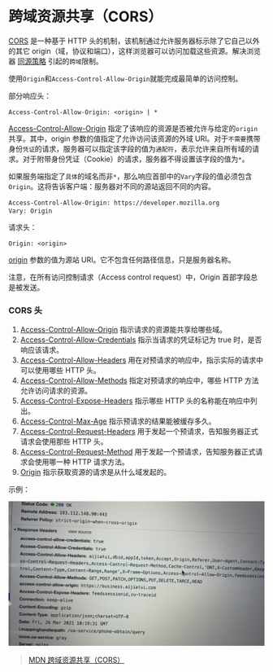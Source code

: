 # 跨域资源共享（CORS）

[CORS](https://developer.mozilla.org/zh-CN/docs/Glossary/CORS) 是一种基于 HTTP 头的机制，该机制通过允许服务器标示除了它自己以外的其它 origin（域，协议和端口），这样浏览器可以访问加载这些资源。解决浏览器 [同源策略](https://developer.mozilla.org/zh-CN/docs/Web/Security/Same-origin_policy) 引起的`跨域`限制。

使用`Origin`和`Access-Control-Allow-Origin`就能完成最简单的访问控制。

部分响应头：

```
Access-Control-Allow-Origin: <origin> | *
```

[Access-Control-Allow-Origin](https://developer.mozilla.org/zh-CN/docs/Web/HTTP/Headers/Access-Control-Allow-Origin) 指定了该响应的资源是否被允许与给定的`origin`共享。其中，origin 参数的值指定了允许访问该资源的外域 URI。对于`不需要`携带身份`凭证`的请求，服务器可以指定该字段的值为`通配符`，表示允许来自所有域的请求。对于附带身份凭证（Cookie）的请求，服务器不得设置该字段的值为`*`。

如果服务端指定了`具体`的域名而非`*`，那么响应首部中的`Vary`字段的值必须包含`Origin`。这将告诉客户端：服务器对不同的源站返回不同的内容。

```
Access-Control-Allow-Origin: https://developer.mozilla.org
Vary: Origin
```

请求头：

```
Origin: <origin>
```

[origin](https://developer.mozilla.org/zh-CN/docs/Web/HTTP/Headers/Origin) 参数的值为源站 URI。它不包含任何路径信息，只是服务器名称。

注意，在所有访问控制请求（Access control request）中，Origin 首部字段总是被发送。

### CORS 头

1. [Access-Control-Allow-Origin](https://developer.mozilla.org/zh-CN/docs/Web/HTTP/Headers/Access-Control-Allow-Origin) 指示请求的资源能共享给哪些域。
2. [Access-Control-Allow-Credentials](https://developer.mozilla.org/zh-CN/docs/Web/HTTP/Headers/Access-Control-Allow-Credentials) 指示当请求的凭证标记为 true 时，是否响应该请求。
3. [Access-Control-Allow-Headers](https://developer.mozilla.org/zh-CN/docs/Web/HTTP/Headers/Access-Control-Allow-Headers) 用在对预请求的响应中，指示实际的请求中可以使用哪些 HTTP 头。
4. [Access-Control-Allow-Methods](https://developer.mozilla.org/zh-CN/docs/Web/HTTP/Headers/Access-Control-Allow-Methods) 指定对预请求的响应中，哪些 HTTP 方法允许访问请求的资源。
5. [Access-Control-Expose-Headers](https://developer.mozilla.org/zh-CN/docs/Web/HTTP/Headers/Access-Control-Expose-Headers) 指示哪些 HTTP 头的名称能在响应中列出。
6. [Access-Control-Max-Age](https://developer.mozilla.org/zh-CN/docs/Web/HTTP/Headers/Access-Control-Max-Age) 指示预请求的结果能被缓存多久。
7. [Access-Control-Request-Headers](https://developer.mozilla.org/zh-CN/docs/Web/HTTP/Headers/Access-Control-Request-Headers) 用于发起一个预请求，告知服务器正式请求会使用那些 HTTP 头。
8. [Access-Control-Request-Method](https://developer.mozilla.org/zh-CN/docs/Web/HTTP/Headers/Access-Control-Request-Method) 用于发起一个预请求，告知服务器正式请求会使用哪一种 HTTP 请求方法。
9. [Origin](https://developer.mozilla.org/zh-CN/docs/Web/HTTP/Headers/Origin) 指示获取资源的请求是从什么域发起的。

示例：

![示例](../imgs/img9.jpeg ':size=600')

> [MDN 跨域资源共享（CORS）](https://developer.mozilla.org/zh-CN/docs/Web/HTTP/CORS)

